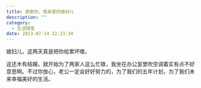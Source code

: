 ```yaml
---
title: 谢谢你，我亲爱的媳妇儿
description: ""
category: 
  - 生活随笔
date: 2013-07-14 22:23:34
---
```


媳妇儿，这两天真是把你给累坏喽。

这还木有结婚，就开始为了两家人这么忙碌，我坐在办公室里吹空调着实有点不好意思啊。不过你放心，老公一定会好好努力的，为了我们的五年计划，为了我们未来幸福美好的生活。
